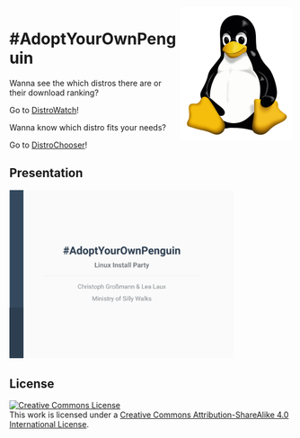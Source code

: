 <img src="/graphics/tux.png" alt="TUX" width="200" align="right"/>

# \#AdoptYourOwnPenguin

Wanna see the which distros there are or their download ranking?

Go to [DistroWatch](https://distrowatch.com/)!

Wanna know which distro fits your needs?

Go to [DistroChooser](https://distrochooser.de/)!

## Presentation

<a rel="presentation" href="/presentation/adoptyourownpenguin_presentation.pdf"><img alt="Link to presentation" style="border-width:0" src="/presentation/adoptyourownpenguin_presentation_titlepage.png" width="400" /></a>

## License

<a rel="license" href="http://creativecommons.org/licenses/by-sa/4.0/"><img alt="Creative Commons License" style="border-width:0" src="https://i.creativecommons.org/l/by-sa/4.0/88x31.png" /></a><br />This work is licensed under a <a rel="license" href="http://creativecommons.org/licenses/by-sa/4.0/">Creative Commons Attribution-ShareAlike 4.0 International License</a>.
